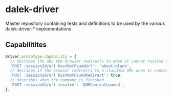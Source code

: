 # dalek-driver
Master repository containing tests and definitions to be used by the various dalek-driver-* implementations


## Capabilitites

```js
Driver.prototype.capability = {
  // desribes the URL the browser redirects to when it cannot resolve the requested host
  'POST :sessionId/url hostNotFoundUrl': 'about:blank',
  // desribes if the browser redirects to a standard URL when it cannot resolve the requested host
  'POST :sessionId/url hostNotFoundRedirect': true,
  // describes when the command is finished
  'POST :sessionId/url resolve': 'DOMContentLoaded',
};
```
